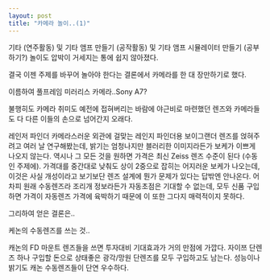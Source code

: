 ```yaml
---
layout: post
title: "카메라 놀이..(1)"
---
```



기타 (연주활동) 및 기타 앰프 만들기 (공작활동) 및 기타 앰프 시뮬레이터 만들기 (공부하기?) 놀이도 압박이 거세지는 통에 쉽지 않아졌다.




결국 이젠 주제를 바꾸어 놀아야 한다는 결론에서 카메라를 한 대 장만하기로 했다.




이름하여 풀프레임 미러리스 카메라..Sony A7?




불행히도 카메라 취미도 예전에 접혀버리는 바람에 야근비로 마련했던 렌즈와 카메라들도 다 다른 이들의 손으로 넘어간지 오래다.




레인저 파인더 카메라스러운 외관에 걸맞는 레인지 파인더용 보이그랜더 렌즈를 얹혀주려고 여러 날 연구해봤는데, 밝기는 엄청나지만 블러리한 이미지라든가 보케가 이쁘게 나오지 않는다. 역시나 그 모든 것을 원하면 가격은 최신 Zeiss 렌즈 수준이 된다 (수동인 주제에). 가격대를 중간대로 낮춰도 상이 2중으로 잡히는 어지러운 보케가 나오는데, 이것은 사실 개성이라고 보기보단 렌즈 설계에 뭔가 문제가 있다는 답밖엔 안나온다. 어차피 원래 수동렌즈라 조리개 정보라든가 자동초점은 기대할 수 없는데, 모두 신품 구입하면 가격이 자동렌즈 가격에 육박하기 때문에 이 또한 그다지 매력적이지 못하다.




그리하여 얻은 결론은..




케논의 수동렌즈를 쓰는 것..




캐논의 FD 마운트 렌즈들을 쓰면 투자대비 기대효과가 거의 만점에 가깝다. 자이쯔 단렌즈 하나 구입할 돈으로 상태좋은 광각/망원 단렌즈를 모두 구입하고도 남는다. 성능이나 밝기도 캐논 수동렌즈들이 단연 우수하다.








